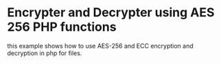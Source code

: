 # Encrypter and Decrypter using AES 256 PHP functions
this example shows how to use AES-256 and ECC encryption and decryption in php for files.
